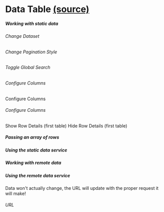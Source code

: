 Data Table [(source)](https://github.com/bullhorn/novo-elements/blob/master/projects/novo-elements/src/elements/data-table)
====================================================================================================

##### Working with static data

###### Change Dataset

###### Change Pagination Style

###### Toggle Global Search

###### Configure Columns

Configure Columns

###### Configure Columns

Show Row Details (first table) Hide Row Details (first table)  
  

##### Passing an array of rows

<code-example example="data-table-rows"></code-example>

##### Using the static data service

<code-example example="data-table-service"></code-example>

##### Working with remote data

##### Using the remote data service

Data won't actually change, the URL will update with the proper request it will make!

###### URL

<code-example example="data-table-remote"></code-example>